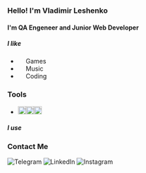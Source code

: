 ### Hello! I'm Vladimir Leshenko

#### I'm QA Engeneer and Junior Web Developer

##### I like

+ <img width="14px" src="https://user-images.githubusercontent.com/60035393/149417705-cc34cf52-a359-4e36-894b-fdcb6fe5092b.png" /> Games
+ <img width="14px" src="https://user-images.githubusercontent.com/60035393/149417851-289b899b-e462-45d2-9ee4-68e60a26130a.png" /> Music
+ <img width="14px" src="https://user-images.githubusercontent.com/60035393/149418001-d9c07ba9-401b-4d5e-958d-714166b03f1f.png" /> Coding
  
### Tools

+ <img width="18px" src="https://user-images.githubusercontent.com/60035393/149419566-b58f4bd6-80d2-4daa-b0f1-acd700c8625c.png" /><img width="18px" src="https://user-images.githubusercontent.com/60035393/149419687-da5eadc8-a1e1-49b0-a0c9-4958f7fd6ca4.png" /><img width="18px" src="https://user-images.githubusercontent.com/60035393/149420028-93376177-e975-4062-b9b4-05d4b436b264.png" />

##### I use

### Contact Me
![Telegram](https://img.shields.io/twitter/url?label=Telegram&logo=Telegram&style=for-the-badge&url=https%3A%2F%2Ft.me%2Fleshenkov)
![LinkedIn](https://img.shields.io/twitter/url?label=LinkedIn&logo=LinkedIn&style=for-the-badge&url=https%3A%2F%2Fwww.linkedin.com%2Fin%2Flvnnew%2F)
![Instagram](https://img.shields.io/twitter/url?label=Instagram&logo=Instagram&style=for-the-badge&url=https%3A%2F%2Fwww.instagram.com%2Fleshenkovn%2F)
